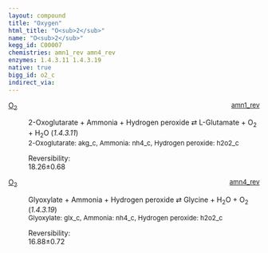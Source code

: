 ```yaml
---
layout: compound
title: "Oxygen"
html_title: "O<sub>2</sub>"
name: "O<sub>2</sub>"
kegg_id: C00007
chemistries: amn1_rev amn4_rev
enzymes: 1.4.3.11 1.4.3.19
native: true
bigg_id: o2_c
indirect_via:
---
```

<dl><dt class="rs-product"><a class="link-dark" data-bs-html="true" data-bs-title="KEGG: C00007" data-bs-toggle="tooltip" href="{{ site.url }}{{ site.baseurl }}/compounds/C00007">O<sub>2</sub></a><span style="float: right; max-width: 40%"><a class="link-dark opacity-50" href="{{ site.url }}{{ site.baseurl }}/chemistries/amn1_rev" style="font-size: small; word-wrap: anywhere;">amn1_rev</a></span></dt><dd><p>2-Oxoglutarate + Ammonia + Hydrogen peroxide ⇄ L-Glutamate + O<sub>2</sub> + H<sub>2</sub>O (<i>1.4.3.11</i>)<br/><span style="font-size: small;"><span data-bs-html="true" data-bs-title="KEGG: C00026" data-bs-toggle="tooltip">2-Oxoglutarate</span>: akg_c, <span data-bs-html="true" data-bs-title="KEGG: C00014" data-bs-toggle="tooltip">Ammonia</span>: nh4_c, <span data-bs-html="true" data-bs-title="KEGG: C00027" data-bs-toggle="tooltip">Hydrogen peroxide</span>: h2o2_c</span><br/><div class="reversibility_info">Reversibility: <div class="progress"><div aria-valuemax="100" aria-valuemin="0" aria-valuenow="0" class="progress-bar bg-success" role="progressbar" style="width: 0%"></div></div><span>18.26±0.68</span><div class="progress"><div aria-valuemax="10" aria-valuemin="0" aria-valuenow="18.255170013611444" class="progress-bar bg-danger" role="progressbar" style="width: 182.55%"></div></div></div></p><dl></dl></dd></dl><dl><dt class="rs-product"><a class="link-dark" data-bs-html="true" data-bs-title="KEGG: C00007" data-bs-toggle="tooltip" href="{{ site.url }}{{ site.baseurl }}/compounds/C00007">O<sub>2</sub></a><span style="float: right; max-width: 40%"><a class="link-dark opacity-50" href="{{ site.url }}{{ site.baseurl }}/chemistries/amn4_rev" style="font-size: small; word-wrap: anywhere;">amn4_rev</a></span></dt><dd><p>Glyoxylate + Ammonia + Hydrogen peroxide ⇄ Glycine + H<sub>2</sub>O + O<sub>2</sub> (<i>1.4.3.19</i>)<br/><span style="font-size: small;"><span data-bs-html="true" data-bs-title="KEGG: C00048" data-bs-toggle="tooltip">Glyoxylate</span>: glx_c, <span data-bs-html="true" data-bs-title="KEGG: C00014" data-bs-toggle="tooltip">Ammonia</span>: nh4_c, <span data-bs-html="true" data-bs-title="KEGG: C00027" data-bs-toggle="tooltip">Hydrogen peroxide</span>: h2o2_c</span><br/><div class="reversibility_info">Reversibility: <div class="progress"><div aria-valuemax="100" aria-valuemin="0" aria-valuenow="0" class="progress-bar bg-success" role="progressbar" style="width: 0%"></div></div><span>16.88±0.72</span><div class="progress"><div aria-valuemax="10" aria-valuemin="0" aria-valuenow="16.875583244361255" class="progress-bar bg-danger" role="progressbar" style="width: 168.76%"></div></div></div></p><dl></dl></dd></dl>